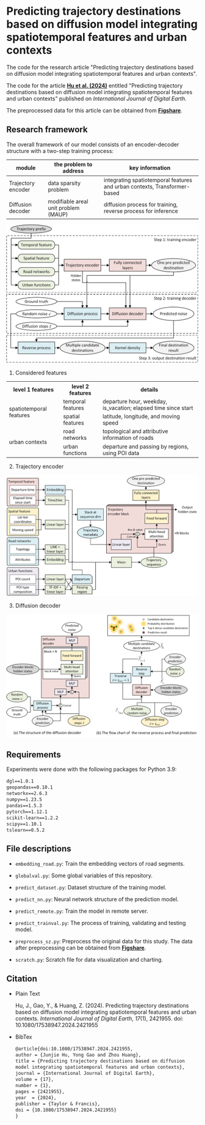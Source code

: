 # Predicting trajectory destinations based on diffusion model integrating spatiotemporal features and urban contexts

The code for the research article "Predicting trajectory destinations based on diffusion model integrating spatiotemporal features and urban contexts".

The code for the article [**Hu et al. (2024)**](http://dx.doi.org/10.1080/17538947.2024.2421955) entitled "Predicting trajectory destinations based on diffusion model integrating spatiotemporal features and urban contexts" published on *International Journal of Digital Earth*.

The preprocessed data for this article can be obtained from [**Figshare**](https://doi.org/10.6084/m9.figshare.25663308).

## Research framework

The overall framework of our model consists of an encoder-decoder structure with a two-step training process:

| module | the problem to address | key information | 
| ---- | ---- | ----|
| Trajectory encoder | data sparsity problem | integrating spatiotemporal features and urban contexts, Transformer-based |
| Diffusion decoder | modifiable areal unit problem (MAUP) | diffusion process for training, reverse process for inference |

![overall framework](figures/figure1.png)

1. Considered features

<table>
	<tr>
		<th>level 1 features</th><th>level 2 features</th><th>details</th>
	</tr>
	<tr>
		<td rowspan=2>spatiotemporal features</td><td>temporal features</td><td>departure hour, weekday, is_vacation; elapsed time since start</td>
	</tr>
  <tr>
		<td>spatial features</td><td>latitude, longitude, and moving speed</td>
	</tr>
	<tr>
		<td rowspan=2>urban contexts</td><td>road networks</td><td>topological and attributive information of roads</td>
	</tr>
  <tr>
		<td>urban functions</td><td>departure and passing by regions, using POI data</td>
	</tr>
</table>

2. Trajectory encoder

  ![trajectory encoder](figures/figure2.png)

3. Diffusion decoder

  ![diffusion decoder](figures/figure3.png)

## Requirements

Experiments were done with the following packages for Python 3.9:

```
dgl==1.0.1
geopandas==0.10.1
networkx==2.6.3
numpy==1.23.5
pandas==1.5.3
pytorch==1.12.1
scikit-learn==1.2.2
scipy==1.10.1
tslearn==0.5.2
```

## File descriptions

* `embedding_road.py`: Train the embedding vectors of road segments.

* `globalval.py`: Some global variables of this repository.

* `predict_dataset.py`: Dataset structure of the training model.

* `predict_nn.py`: Neural network structure of the prediction model.

* `predict_remote.py`: Train the model in remote server.

* `predict_trainval.py`: The process of training, validating and testing model.

* `preprocess_sz.py`: Preprocess the original data for this study. The data after preprocessing can be obtained from [**Figshare**](https://doi.org/10.6084/m9.figshare.25663308).

* `scratch.py`: Scratch file for data visualization and charting.

## Citation

* Plain Text

    Hu, J., Gao, Y., & Huang, Z. (2024). Predicting trajectory destinations based on diffusion model integrating spatiotemporal features and urban contexts. *International Journal of Digital Earth*, *17*(1), 2421955. doi: 10.1080/17538947.2024.2421955

* BibTex

    ```
    @article{doi:10.1080/17538947.2024.2421955,
    author = {Junjie Hu, Yong Gao and Zhou Huang},
    title = {Predicting trajectory destinations based on diffusion model integrating spatiotemporal features and urban contexts},
    journal = {International Journal of Digital Earth},
    volume = {17},
    number = {1},
    pages = {2421955},
    year  = {2024},
    publisher = {Taylor & Francis},
    doi = {10.1080/17538947.2024.2421955}
    }
    ```
